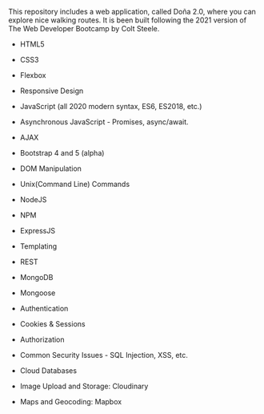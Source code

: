 This repository includes a web application, called Doña 2.0, where you can explore nice walking routes.
It is been built following the 2021 version of The Web Developer Bootcamp by Colt Steele.

- HTML5

- CSS3

- Flexbox

- Responsive Design

- JavaScript (all 2020 modern syntax, ES6, ES2018, etc.)

- Asynchronous JavaScript - Promises, async/await.

- AJAX

- Bootstrap 4 and 5 (alpha)

- DOM Manipulation

- Unix(Command Line) Commands

- NodeJS

- NPM

- ExpressJS

- Templating

- REST

- MongoDB

- Mongoose

- Authentication 

- Cookies & Sessions

- Authorization

- Common Security Issues - SQL Injection, XSS, etc.

- Cloud Databases

- Image Upload and Storage: Cloudinary

- Maps and Geocoding: Mapbox